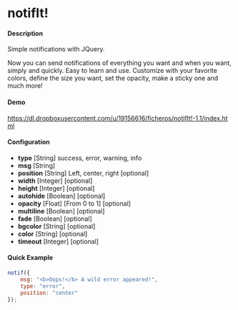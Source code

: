 notifIt!
=

#### Description
Simple notifications with JQuery.

Now you can send notifications of everything you want and when you want, simply and quickly.
Easy to learn and use. Customize with your favorite colors, define the size you want, set the opacity, make a sticky one and much more!

#### Demo
https://dl.dropboxusercontent.com/u/19156616/ficheros/notifIt!-1.1/index.html

#### Configuration
- **type** [String] success, error, warning, info
- **msg** [String]
- **position** [String] Left, center, right [optional]
- **width** [Integer] [optional]
- **height** [Integer] [optional]
- **autohide** [Boolean] [optional]
- **opacity** [Float] [From 0 to 1] [optional]
- **multiline** [Boolean] [optional]
- **fade** [Boolean] [optional]
- **bgcolor** [String] [optional]
- **color** [String] [optional]
- **timeout** [Integer] [optional]

#### Quick Example
```javascript
notif({
	msg: "<b>Oops!</b> A wild error appeared!",
	type: "error",
	position: "center"
});
```

